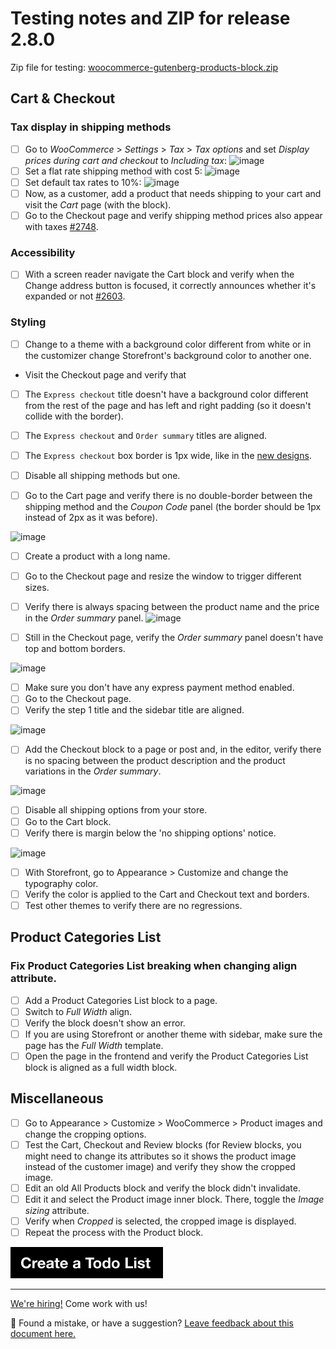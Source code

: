 # Testing notes and ZIP for release 2.8.0

Zip file for testing: [woocommerce-gutenberg-products-block.zip](https://github.com/woocommerce/woocommerce-gutenberg-products-block/files/4826924/woocommerce-gutenberg-products-block.zip)

## Cart & Checkout <!-- heading -->

### Tax display in shipping methods <!-- heading -->

-   [ ] Go to _WooCommerce_ > _Settings_ > _Tax_ > _Tax options_ and set _Display prices during cart and checkout_ to _Including tax_:
        ![image](https://user-images.githubusercontent.com/3616980/83771631-c5a36300-a682-11ea-9a42-dfa71a1e6641.png)
-   [ ] Set a flat rate shipping method with cost 5:
        ![image](https://user-images.githubusercontent.com/3616980/83772266-7d387500-a683-11ea-8105-17e47ee68487.png)
-   [ ] Set default tax rates to 10%:
        ![image](https://user-images.githubusercontent.com/3616980/83772343-90e3db80-a683-11ea-976e-e20b530e8707.png)
-   [ ] Now, as a customer, add a product that needs shipping to your cart and visit the _Cart_ page (with the block).
-   [ ] Go to the Checkout page and verify shipping method prices also appear with taxes [#2748](https://github.com/woocommerce/woocommerce-gutenberg-products-block/pull/2748).

### Accessibility <!-- heading -->

-   [ ] With a screen reader navigate the Cart block and verify when the Change address button is focused, it correctly announces whether it's expanded or not [#2603](https://github.com/woocommerce/woocommerce-gutenberg-products-block/pull/2603).

### Styling <!-- heading -->

-   [ ] Change to a theme with a background color different from white or in the customizer change Storefront's background color to another one.
-   Visit the Checkout page and verify that <!-- heading -->
-   [ ] The `Express checkout` title doesn't have a background color different from the rest of the page and has left and right padding (so it doesn't collide with the border).
-   [ ] The `Express checkout` and `Order summary` titles are aligned.
-   [ ] The `Express checkout` box border is 1px wide, like in the [new designs](https://user-images.githubusercontent.com/3616980/83534129-c0161380-a4f0-11ea-985f-851b40d2e92b.png).

-   [ ] Disable all shipping methods but one.
-   [ ] Go to the Cart page and verify there is no double-border between the shipping method and the _Coupon Code_ panel (the border should be 1px instead of 2px as it was before).

![image](https://user-images.githubusercontent.com/3616980/84389951-25f05280-abf7-11ea-90d5-27d182982e43.png)

-   [ ] Create a product with a long name.
-   [ ] Go to the Checkout page and resize the window to trigger different sizes.
-   [ ] Verify there is always spacing between the product name and the price in the _Order summary_ panel.
        ![image](https://user-images.githubusercontent.com/3616980/84388946-ad3cc680-abf5-11ea-94cf-2f4c30f5e40e.png)

-   [ ] Still in the Checkout page, verify the _Order summary_ panel doesn't have top and bottom borders.

![image](https://user-images.githubusercontent.com/3616980/84389065-d2313980-abf5-11ea-9215-1356919d29ed.png)

-   [ ] Make sure you don't have any express payment method enabled.
-   [ ] Go to the Checkout page.
-   [ ] Verify the step 1 title and the sidebar title are aligned.

![image](https://user-images.githubusercontent.com/3616980/84397770-5dfb9380-abff-11ea-8ca4-12cd393cd8b1.png)

-   [ ] Add the Checkout block to a page or post and, in the editor, verify there is no spacing between the product description and the product variations in the _Order summary_.

![image](https://user-images.githubusercontent.com/3616980/84389163-f2f98f00-abf5-11ea-9f77-63032fee21f6.png)

-   [ ] Disable all shipping options from your store.
-   [ ] Go to the Cart block.
-   [ ] Verify there is margin below the 'no shipping options' notice.

![image](https://user-images.githubusercontent.com/3616980/84391799-be87d200-abf9-11ea-9d50-dd6e8b11cf5b.png)

-   [ ] With Storefront, go to Appearance > Customize and change the typography color.
-   [ ] Verify the color is applied to the Cart and Checkout text and borders.
-   [ ] Test other themes to verify there are no regressions.

## Product Categories List <!-- heading -->

### Fix Product Categories List breaking when changing align attribute. <!-- heading -->

-   [ ] Add a Product Categories List block to a page.
-   [ ] Switch to _Full Width_ align.
-   [ ] Verify the block doesn't show an error.
-   [ ] If you are using Storefront or another theme with sidebar, make sure the page has the _Full Width_ template.
-   [ ] Open the page in the frontend and verify the Product Categories List block is aligned as a full width block.

## Miscellaneous <!-- heading -->

-   [ ] Go to Appearance > Customize > WooCommerce > Product images and change the cropping options.
-   [ ] Test the Cart, Checkout and Review blocks (for Review blocks, you might need to change its attributes so it shows the product image instead of the customer image) and verify they show the cropped image.
-   [ ] Edit an old All Products block and verify the block didn't invalidate.
-   [ ] Edit it and select the Product image inner block. There, toggle the _Image sizing_ attribute.
-   [ ] Verify when _Cropped_ is selected, the cropped image is displayed.
-   [ ] Repeat the process with the Product block.

[![Create Todo list](https://raw.githubusercontent.com/senadir/todo-my-markdown/master/public/github-button.svg?sanitize=true)](https://git-todo.netlify.app/create)

<!-- FEEDBACK -->

---

[We're hiring!](https://woocommerce.com/careers/) Come work with us!

🐞 Found a mistake, or have a suggestion? [Leave feedback about this document here.](https://github.com/woocommerce/woocommerce-gutenberg-products-block/issues/new?assignees=&labels=type%3A+documentation&template=--doc-feedback.md&title=Feedback%20on%20./docs/testing/releases/280.md)

<!-- /FEEDBACK -->
